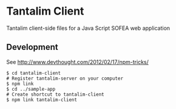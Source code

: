 # Tantalim Client

Tantalim client-side files for a Java Script SOFEA web application

## Development

See http://www.devthought.com/2012/02/17/npm-tricks/
```
$ cd tantalim-client
# Register tantalim-server on your computer
$ npm link
$ cd ../sample-app
# Create shortcut to tantalim-client
$ npm link tantalim-client
```
